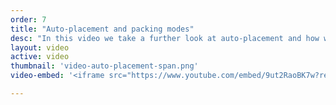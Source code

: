 ```yaml
---
order: 7
title: "Auto-placement and packing modes"
desc: "In this video we take a further look at auto-placement and how we can span cells. I also demonstrate how auto-flow dense works and what happens if we add elements which have been given a specific position on the grid."
layout: video
active: video
thumbnail: 'video-auto-placement-span.png'
video-embed: '<iframe src="https://www.youtube.com/embed/9ut2RaoBK7w?rel=0&amp;showinfo=0" frameborder="0" allowfullscreen></iframe>'

---
```


